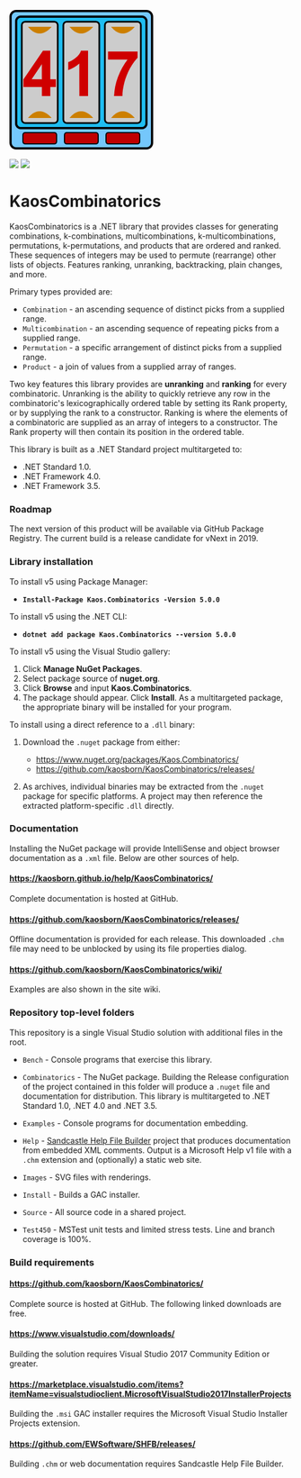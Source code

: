 ![logo](Images/KaosCombinatorics-248.png)

<a href="https://github.com/kaosborn/KaosCombinatorics/blob/master/.github/workflows/Build.yml">
<img src="https://github.com/kaosborn/KaosCombinatorics/workflows/Build/badge.svg"></a>
<a href="https://github.com/kaosborn/KaosCombinatorics/blob/master/.github/workflows/Test.yml">
<img src="https://github.com/kaosborn/KaosCombinatorics/workflows/Test/badge.svg"></a>

# KaosCombinatorics

KaosCombinatorics is a .NET library that provides classes
for generating combinations, k-combinations, multicombinations, k-multicombinations, permutations, k-permutations, and products
that are ordered and ranked.
These sequences of integers may be used to permute (rearrange) other lists of objects.
Features ranking, unranking, backtracking, plain changes, and more.

Primary types provided are:

* `Combination` - an ascending sequence of distinct picks from a supplied range.
* `Multicombination` - an ascending sequence of repeating picks from a supplied range.
* `Permutation` - a specific arrangement of distinct picks from a supplied range.
* `Product` - a join of values from a supplied array of ranges.

Two key features this library provides are **unranking** and **ranking** for every combinatoric.
Unranking is the ability to quickly retrieve any row in the combinatoric's lexicographically ordered table by setting its Rank property,
or by supplying the rank to a constructor.
Ranking is where the elements of a combinatoric are supplied as an array of integers to a constructor.
The Rank property will then contain its position in the ordered table.

This library is built as a .NET Standard project multitargeted to:

* .NET Standard 1.0.
* .NET Framework 4.0.
* .NET Framework 3.5.

### Roadmap

The next version of this product will be available via GitHub Package Registry.
The current build is a release candidate for vNext in 2019.

### Library installation

To install v5 using Package Manager:

* **`Install-Package Kaos.Combinatorics -Version 5.0.0`**

To install v5 using the .NET CLI:

* **`dotnet add package Kaos.Combinatorics --version 5.0.0`**

To install v5 using the Visual Studio gallery:

1. Click **Manage NuGet Packages**.
2. Select package source of **nuget.org**.
3. Click **Browse** and input **Kaos.Combinatorics**.
4. The package should appear. Click **Install**.
As a multitargeted package, the appropriate binary will be installed for your program.

To install using a direct reference to a `.dll` binary:

1. Download the `.nuget` package from either:

   * https://www.nuget.org/packages/Kaos.Combinatorics/
   * https://github.com/kaosborn/KaosCombinatorics/releases/

2. As archives, individual binaries may be extracted from the `.nuget` package for specific platforms.
A project may then reference the extracted platform-specific `.dll` directly.

### Documentation

Installing the NuGet package will provide IntelliSense and object browser documentation as a `.xml` file.
Below are other sources of help.

#### https://kaosborn.github.io/help/KaosCombinatorics/

Complete documentation is hosted at GitHub.

#### https://github.com/kaosborn/KaosCombinatorics/releases/

Offline documentation is provided for each release.
This downloaded `.chm` file may need to be unblocked by using its file properties dialog.

#### https://github.com/kaosborn/KaosCombinatorics/wiki/

Examples are also shown in the site wiki.

### Repository top-level folders

This repository is a single Visual Studio solution with additional files in the root.

* `Bench` - Console programs that exercise this library.

* `Combinatorics` - The NuGet package.
Building the Release configuration of the project contained in this folder
will produce a `.nuget` file and documentation for distribution.
This library is multitargeted to .NET Standard 1.0, .NET 4.0 and .NET 3.5.

* `Examples` - Console programs for documentation embedding.

* `Help` - [Sandcastle Help File Builder](https://github.com/EWSoftware/SHFB)
project that produces documentation from embedded XML comments.
Output is a Microsoft Help v1 file with a `.chm` extension and (optionally) a static web site.

* `Images` - SVG files with renderings.

* `Install` - Builds a GAC installer.

* `Source` - All source code in a shared project.

* `Test450` - MSTest unit tests and limited stress tests.
Line and branch coverage is 100%.

### Build requirements

#### https://github.com/kaosborn/KaosCombinatorics/

Complete source is hosted at GitHub.
The following linked downloads are free.

#### https://www.visualstudio.com/downloads/

Building the solution requires Visual Studio 2017 Community Edition or greater.

#### https://marketplace.visualstudio.com/items?itemName=visualstudioclient.MicrosoftVisualStudio2017InstallerProjects

Building the `.msi` GAC installer requires the Microsoft Visual Studio Installer Projects extension.

#### https://github.com/EWSoftware/SHFB/releases/

Building `.chm` or web documentation requires Sandcastle Help File Builder.
